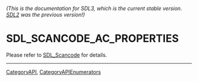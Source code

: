###### (This is the documentation for SDL3, which is the current stable version. [SDL2](https://wiki.libsdl.org/SDL2/) was the previous version!)
# SDL_SCANCODE_AC_PROPERTIES

Please refer to [SDL_Scancode](SDL_Scancode) for details.

----
[CategoryAPI](CategoryAPI), [CategoryAPIEnumerators](CategoryAPIEnumerators)

